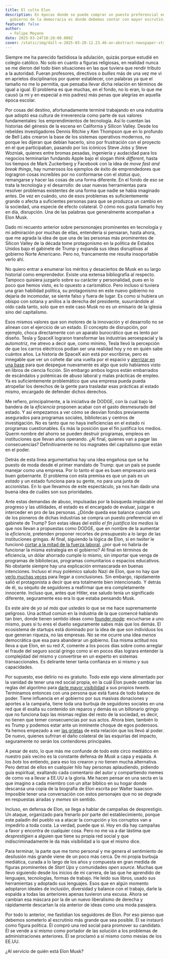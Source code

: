 ```yaml
---
title: El culto Elon
description: En épocas donde se puede comprar un puesto preferencial en el
  gobierno de la democracia es donde debemos contar con mayor escrutinio.
featured: false
author:
  - Felipe Moyano
date: 2025-03-24T10:28:00.000Z
cover: /static/img/dall·e-2025-03-20-12.23.46-an-abstract-newspaper-style-cartoon-scene-featuring-a-buffoonish-maniacal-genius-at-the-center-surrounded-by-a-group-of-absurd-but-passionately-ado.jpg
---
```

Siempre me ha parecido fastidiosa la adulación, quizás porque estudié en colegio católico. No solo en cuanto a figuras religiosas, en realidad nunca se me dieron del todo bien situaciones en las que tuviera que rendir tributo a la autoridad. Fueran profesores, directivos o *bullies* más de una vez me vi en aprietos disciplinarios por querer establecer, con palabras ya que el tamaño no me lo permitía, que pensaba llevar dicha relación en términos de igual a igual. El problema es que muchas, en el fondo, no lo eran, lo que me causó (a mi y en especial a mis padres) más penas que alegrías en aquella época escolar.


Por cosas del destino, afortunadamente terminé trabajando en una industria que adoptó esa cultura de irreverencia como parte de sus valores fundamentales: los emprendimientos de tecnología. Así lo cuentan las historias del génesis de la escena en California y Silicon Valley. Desde los  rebeldes investigadores Dennis Ritchie y Ken Thompson que en lo profundo de Bell Labs crearon la base de los sistemas operativos modernos, no porque les dijeran que debían hacerlo, sino por frustración con el proyecto en el que participaban, pasando por los icónicos Steve Jobs y Steve Wozniak, quienes entre bromas pesadas, ingeniería y audacidad para los negocios terminarían fundando Apple bajo el slogan *think different*, hasta los tiempos de Mark Zuckerberg y Facebook con la idea de *move fast and break things*,  hay numerosos los ejemplos de éxito de emprendedores que logragron cosas increíbles por no conformarse con el *status quo*, remangarse y hacer las cosas de una forma diferente.
En el fondo de eso se trata la tecnología y el desarrollo: de usar nuevas herramientas para resolver problemas existentes de una forma que nadie se había imaginado antes. De vez en cuándo, uno de esos problemas es suficientemente grande o afecta a suficientes personas para que se produzca un cambio en la sociedad, una especie de efecto colateral. O cómo nos gusta llamarlo hoy en día, disrupción. Una de las palabras que generalmente acompañan a Elon Musk.


Dado mi recuento anterior sobre persononajes prominentes en tecnología y mi admiración por muchas de ellas, entendería si pensaran, hasta ahora, que me agrada la idea de que una de las personas más prominentes de Silicon Valley de la década tome  protagonismo en la política de Estados Unidos bajo el gabinete de Trump y expanda sus ideas disruptivas al gobierno Norte Americano.
Pero no, francamente me resulta insoportable verlo ahí.


No quiero entrar a enumerar los méritos y desaciertos de Musk en su largo historial como emprendedor. Existe una extensa bibliografía al respecto. Tampoco quisiera juzgarlo sobre su carácter y personalidad, pues en lo poco que hemos visto, es lo opuesto a carismático. Pero incluso si tuviera una gran habilidad política, su protagonismo en este nuevo gobierno no dejaría de incomodar, se siente falso y fuera de lugar. Es como si hubiera un obispo con sotana y anillos a la derecha del presidente, susurrándole al oído cada tanto, solo que en este caso Musk no es un emisario de la iglesia sino del capitalismo.


Esos mismos valores que son motores de la innovación y el desarrollo no se alinean con el ejercicio de un estado. El concepto de disrupción, por ejemplo, choca directamente con un aparato burocrático que es lento por diseño. Tesla y SpaceX  lograron transformar las industrias aeroespacial y la automotriz, me atrevo a decir que, como mínimo, Tesla llevó la percepción de que los carros eléctricos podían ser una realidad hoy y no en quién sabe cuántos años. La historia de SpaceX aún está por escribirse, pero es innegable que ver un cohete dar una vuelta por el espacio y [aterrizar en una base](https://www.youtube.com/watch?v=RYUr-5PYA7s) para que despegue nuevamente es algo que solo habíamos visto en libros de ciencia ficción. Sin embargo ambos logros están embarrados de escándalos y polémicas de abuso laboral y malas prácticas de empleo. Ya es suficientemente problemático que una empresa pueda pueda atropellar los derechos de la gente para trasladar esas prácticas al estado mismo, encargado de defender dichos derechos.


Me refiero, principalmente, a la iniciativa de DODGE, con la cual bajo la bandera de la *eficiencia* proponen acabar con el gasto desmesurado del estado. Y así empezamos a ver cómo se desvían fondos previamente asegurados para programas sociales, bibliotecas y centros de investigación. No es tanto que no haya ineficiencias en el estado ni programas cuestionables. Es más la posición que el fin justifica los medios. Querm nombre del ahorro se pueden destruir programas, empleos en instituciones que llevan años operando. ¿Al final, quienes van a pagar las consecuencias? Definitivamente no los magnates del capitalismo que están en el poder. 


Detrás de esta línea argumentativa hay una idea engañosa  que se ha puesto de moda desde el primer mandato de Trump: que un país se puede manejar como una empresa. Por lo tanto el que es buen empresario será buen gobernante. El problema con esta  premisa es que un país es un *estado* y un estado funciona para su gente, no para una junta de accionistas. En lo que llevamos de este espectáculo, ya nos han dado una buena idea de cuáles son sus prioridades.


Ante estas demandas de abuso, impulsadas por la búsqueda implacable del progreso y las utilidades, el estado es el encargado de evaluar, juzgar e interceder en pro de las personas. ¿Dónde queda ese balance cuando uno de los pioneros de dichas industrias se compra un puesto preferencial en el gabinete de Trump? Son estas ideas del estilo *el fin justifica los medios* la que nos llevan a propuestas como DODGE, que en nombre de la aumentar la *eficiencia*, pretenden proponer recortes de presupuesto a lo largo de las instituciones gringas. Al final, siguiendo la lógica de Elon, si en *twiiter* le funcionó [cortar a la mitad de la fuerza laboral](https://www.theguardian.com/technology/2022/nov/04/twitter-layoffs-elon-musk-revenue-drop), ¿por qué no habría de funcionar la misma estrategia en el gobierno?  Al final en términos de eficiencia, un dólar ahorrado cumple lo mismo, sin importar que venga de programas de bibliotecas, programas comunitarios o espacios educativos.
No obstante siempre hay una explicación enmascarada en buenas intenciones. Incluso el muy polémico saludo Nazi de Elon, que no hay que [verlo muchas veces](https://en.wikipedia.org/wiki/Elon_Musk_salute_controversy) para llegar a conclusiones. Sin embargo, rápidamente salió el protagonista a decir que era totalmente bien intencionado. Y detrás de él, su séquito de seguidores a reafirmar que era completamente innocente. Incluso que, antes que Hitler, ese saludo tenía un significado diferente, seguramente eso era lo que estaba pensando Musk. 


Es este aire de *yo sé más que ustedes* lo que se me hace supremamente peligroso. Una actitud común en la industria de la que comencé hablando tan bien, donde tienen sentido ideas como [founder mode](https://paulgraham.com/foundermode.html): escucharse a uno mismo, pues si tu eres el dueño seguramente sabes más que los demás. El ecosistema de startups está dominado por la idea de que son individuos los que generan riqueza, no las empresas. No se me ocurre una idea *menos* democrática que esa para abanderar un gobierno. Esa misma actitud nos lleva a que Elon, en su red *X*, comente a los pocos días sobre como arreglar el fraude del seguro social gringo como si en pocos días lograra entender la complejidad del mismo y convertirse en un experto en sistemas transaccionales. Es delirante tener tanta confianza en sí mismo y sus capacidades.


Por supuesto, ese delirio no es gratuito. Todo este ego viene alimentado por la vanidad de tener una red social propia, en la cuál Elon puede cambiar las reglas del algoritmo para [darle mayor visibilidad](https://arstechnica.com/tech-policy/2023/02/report-musk-had-twitter-engineers-boost-his-tweets-after-biden-got-more-views/) a sus propios *tweets*. Terminamos entonces con una persona que está fuera de todo balance de poder. Tiene influencia en el gobierno por sus masivas donaciones y aportes a la campaña, tiene toda una burbuja de seguidores sociales en una red que él exalta su contenido sin reparos y  demás es un billonario gringo que no funciona bajo las mismas reglas del resto de la sociedad, es decir, no tienen que temer consecuencias por sus actos. Ahora bien, también lo es Trump y podemos estar ante un inminente choque de egos poderosos. Ya hemos empezado a ver [las grietas](https://fortune.com/2025/03/22/tesla-investors-elon-musk-drags-stock-price-down/) de esta relación que los llevó al poder. De nuevo, quienes sufriran el daño colateral de las esquirlas del impacto, seguramente no serán los contendores principales.


A pesar de esto, lo que más me confunde de todo este circo mediático en nuestro país vecino es la constante defensa de *Musk* a capa y espada. A los *bots* los entiendo, para eso los crearon y no tienen mucha alternativa. Pero detraś de ellos en cualquier hilo hay personas aplaudiendo, pidiendo guía espiritual, exaltando cada comentario del autor y compartiendo memes de como va a llevar a EE.UU a la gloria. Me hacen pensar en una secta en la que imagino a cada miembro con un altar bíblico en su hogar donde descansa una copia de la biografía de Elon escrita por Walter Isaacson. Imposible tener una conversación con estos personajes que no se degrade en respuestas airadas y *memes* sin sentido.


Incluso, en defensa de Elon, se llega a hablar de campañas de desprestigio. Un ataque, organizado para frenarlo por parte del establecimiento, porque este paladín del pueblo va a atacar la corrupción y los corruptos van a impedirlo a toda costa. La verdad, puede que sí. Hoy en día hay campañas a favor y encontra de cualquier cosa. Pero no me va a dar lástima que *desprestigien* a alguien que tiene su propia red social y que indiscriminadamente le da más visibilidad a lo que el mismo dice. 


Para terminar, la parte que me tomo personal y me genera el sentimiento de desilusión más grande  viene de un poco más cerca. De mi propia burbuja mediática, curada a lo largo de los años y compuesta en gran medida de figuras prominentes de *Start Ups* y comunidades *open source*.  Muchas que llevo siguiendo desde los inicios de mi carrera, de las que he aprendido de lenguajes, tecnologías, formas de trabajo. He leído sus libros, usado sus herramientas y adoptado sus lenguajes. Esos que en algún momento adoptaron ideales de inclusión, diversidad y balance con el trabajo, darle la espalda a todas las anteriores apenas tuvieron una excusa. Ahora se cambian esa máscara por la de un nuevo liberalismo de derecha y rápidamente descartan la ola anterior de ideas como una moda pasajera.


Por todo lo anterior, me fastidian los seguidores de Elon. Por eso pienso que debemos someterlo al escrutinio más grande que sea posible. Él se instauró como figura política. Él compró una red social para promover su candidato. Él se vende a sí mismo como portador de las solución a los problemas de administraciones anteriores. Él se proclamó a sí mismo como mesías de los EE.UU.


¿Al servicio de quién está Elon Musk?
